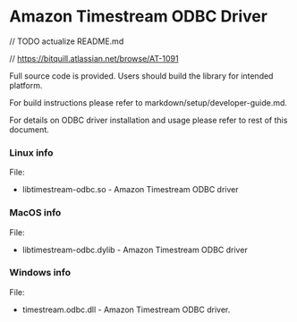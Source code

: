 # Amazon Timestream ODBC Driver
// TODO actualize README.md 

// https://bitquill.atlassian.net/browse/AT-1091

Full source code is provided. Users should build the library for intended platform.

For build instructions please refer to markdown/setup/developer-guide.md.

For details on ODBC driver installation and usage please refer to rest of this document.

### Linux info

File:

 * libtimestream-odbc.so - Amazon Timestream ODBC driver

### MacOS info

File:
 * libtimestream-odbc.dylib - Amazon Timestream ODBC driver

### Windows info

File:
 * timestream.odbc.dll - Amazon Timestream ODBC driver.
